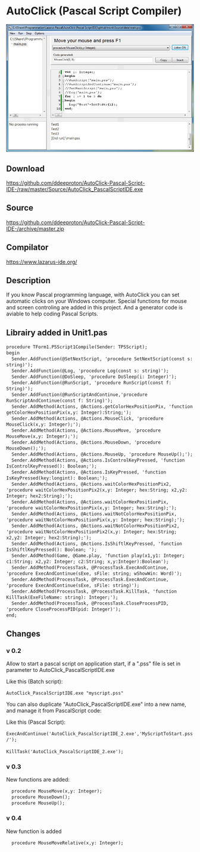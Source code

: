 # AutoClick (Pascal Script Compiler)

![](Images/main.jpg)

## Download
  https://github.com/ddeeproton/AutoClick-Pascal-Script-IDE-/raw/master/Source/AutoClick_PascalScriptIDE.exe
  
## Source 
  https://github.com/ddeeproton/AutoClick-Pascal-Script-IDE-/archive/master.zip
  
## Compilator
  https://www.lazarus-ide.org/
  
## Description
If you know Pascal programming language, with AutoClick you can set automatic clicks on your Windows computer. Special functions for mouse and screen controling are added in this project. And a generator code is aviable to help coding Pascal Scripts. 

## Librairy added in Unit1.pas 
```
procedure TForm1.PSScript1Compile(Sender: TPSScript);
begin
  Sender.AddFunction(@SetNextScript, 'procedure SetNextScript(const s: string)');
  Sender.AddFunction(@Log, 'procedure Log(const s: string)');
  Sender.AddFunction(@DoSleep, 'procedure DoSleep(i: Integer)');
  Sender.AddFunction(@RunScript, 'procedure RunScript(const f: String)');
  Sender.AddFunction(@RunScriptAndContinue,'procedure RunScriptAndContinue(const f: String)');
  Sender.AddMethod(Actions, @Actions.getColorHexPositionPix, 'function getColorHexPositionPix(x,y: Integer):String;');
  Sender.AddMethod(Actions, @Actions.MouseClick, 'procedure MouseClick(x,y: Integer);');
  Sender.AddMethod(Actions, @Actions.MouseMove, 'procedure MouseMove(x,y: Integer);');
  Sender.AddMethod(Actions, @Actions.MouseDown, 'procedure MouseDown();');
  Sender.AddMethod(Actions, @Actions.MouseUp, 'procedure MouseUp();');  
  Sender.AddMethod(Actions, @Actions.IsControlKeyPressed, 'function IsControlKeyPressed(): Boolean;');
  Sender.AddMethod(Actions, @Actions.IsKeyPressed, 'function IsKeyPressed(key:longint): Boolean;');
  Sender.AddMethod(Actions, @Actions.waitColorHexPositionPix2, 'procedure waitColorHexPositionPix2(x,y: Integer; hex:String; x2,y2: Integer; hex2:String);');
  Sender.AddMethod(Actions, @Actions.waitColorHexPositionPix, 'procedure waitColorHexPositionPix(x,y: Integer; hex:String);');
  Sender.AddMethod(Actions, @Actions.waitNotColorHexPositionPix, 'procedure waitNotColorHexPositionPix(x,y: Integer; hex:String);');
  Sender.AddMethod(Actions, @Actions.waitNotColorHexPositionPix2, 'procedure waitNotColorHexPositionPix2(x,y: Integer; hex:String; x2,y2: Integer; hex2:String);');
  Sender.AddMethod(Actions, @Actions.IsShiftlKeyPressed, 'function IsShiftlKeyPressed(): Boolean; ');
  Sender.AddMethod(Game, @Game.play, 'function play(x1,y1: Integer; c1:String; x2,y2: Integer; c2:String; x,y:Integer):Boolean');
  Sender.AddMethod(ProcessTask, @ProcessTask.ExecAndContinue, 'procedure ExecAndContinue(sExe, sFile: string; wShowWin: Word)');
  Sender.AddMethod(ProcessTask, @ProcessTask.ExecAndContinue, 'procedure ExecAndContinue(sExe, sFile: string)');
  Sender.AddMethod(ProcessTask, @ProcessTask.KillTask, 'function KillTask(ExeFileName: string): Integer;');
  Sender.AddMethod(ProcessTask, @ProcessTask.CloseProcessPID, 'procedure CloseProcessPID(pid: Integer)');  
end;
```
## Changes

### v 0.2
Allow to start a pascal script on application start, if a ".pss" file is set in parameter to AutoClick_PascalScriptIDE.exe 

Like this (Batch script):
```
AutoClick_PascalScriptIDE.exe "myscript.pss" 
```
You can also duplicate "AutoClick_PascalScriptIDE.exe" into a new name, and manage it from PascalScript code:

Like this (Pascal Script):
```
ExecAndContinue('AutoClick_PascalScriptIDE_2.exe','MyScriptToStart.pss /');

KillTask('AutoClick_PascalScriptIDE_2.exe'); 
```

### v 0.3
New functions are added:
```
  procedure MouseMove(x,y: Integer);
  procedure MouseDown();
  procedure MouseUp();
```
### v 0.4
New function is added
```
  procedure MouseMoveRelative(x,y: Integer);
```
